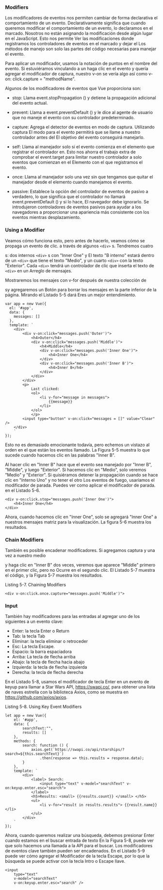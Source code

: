### Modifiers

Los modificadores de eventos nos permiten cambiar de forma declarativa el comportamiento de un evento. Declarativamente
significa que cuando queremos modificar el comportamiento de un evento, lo declaramos en el marcado. Nosotros
no están asignando la modificación desde algún lugar en el JavaScript. Esto nos permite
Ver las modificaciones donde registramos los controladores de eventos en el marcado y dejar el
Los métodos de manejo son solo las partes del código necesarias para manejar el evento.

Para aplicar un modificador, usamos la notación de puntos en el nombre del evento. Si estuviéramos vinculando a un
haga clic en el evento y quería agregar el modificador de captura, nuestro v-on se vería algo así como
v-on: click.capture = "methodName".

Algunos de los modificadores de eventos que Vue proporciona son:

* stop: Llama event.stopPropagation () y detiene la propagación adicional del evento actual.
* prevent: Llama a event.preventDefault () y le dice al agente de usuario que no maneje el evento con su controlador predeterminado.
* capture: Agrega el detector de eventos en modo de captura. Utilizando captura
           El modo para el evento permitirá que se llame a nuestro controlador antes del
           El objetivo del evento conseguirá manejarlo.

* self: Llama al manejador solo si el evento comienza en el elemento que
        registrar el controlador en. Esto nos ahorra el trabajo extra de comprobar el
        event.target para limitar nuestro controlador a solo eventos que comienzan en el
        Elemento con el que registramos el evento.
        
* once: Llama al manejador solo una vez sin que tengamos que quitar el
        manejador desde el elemento cuando manejamos el evento.
        
* passive: Establece la opción del controlador de eventos de pasivo a verdadero, lo que significa
           que el controlador no llamará event.preventDefault () y si lo hace,
           El navegador debe ignorarlo. Se introdujeron controladores de eventos pasivos
           para ayudar a los navegadores a proporcionar una apariencia más consistente con los eventos mientras
           desplazamiento.
           
### Using a Modifier

Veamos cómo funciona esto, pero antes de hacerlo, veamos cómo se propaga un evento de clic.
a través de algunos `<div>` s. Tendremos cuatro <div> s: dos internos `<div>` s con "Inner One" y
El texto "B interno" estará dentro de un `<div>` que tiene el texto "Medio", y un cuarto `<div>` con la
texto "Exterior". Cada `<div>` tendrá un controlador de clic que inserta el texto de `<div>` en un
Arreglo de mensajes.


Mostraremos los mensajes con v-for después de nuestra colección de <div> sy agregaremos un
Botón para borrar los mensajes en la parte inferior de la página. Mirando el Listado 5-5 dará
Eres un mejor entendimiento.

```
var app = new Vue({
  el: '#app',
  data: {
    messages: []
  },
  template: `
    <div>
        <div v-on:click="messages.push('Outer')">
            <h4>Outer</h4>
            <div v-on:click="messages.push('Middle')">
                <h4>Middle</h4>
                <div v-on:click="messages.push('Inner One')">
                    <h4>Inner One</h4>
                </div>
                <div v-on:click="messages.push('Inner B')">
                    <h4>Inner B</h4>
                </div>
            </div>
        </div>
        <p>
            Last clicked:
            <ol>
                <li v-for="message in messages">
                    {{message}}
                </li>
            </ol>
            </p>
        <input type="button" v-on:click="messages = []" value="Clear" />
    </div>
    `
});
```
Esto no es demasiado emocionante todavía, pero echemos un vistazo al orden en el que están los eventos
llamado. La Figura 5-5 muestra lo que sucede cuando hacemos clic en las palabras "Inner B".

Al hacer clic en "Inner B" hace que el evento sea manejado por "Inner B", "Middle", y luego
"Exterior". Si hacemos clic en "Medio", solo veremos "Medio" y "Exterior".
Si quisiéramos detener la propagación cuando se hace clic en "Interno Uno" y no tener el otro
Los eventos de fuego, usaríamos el modificador de parada. Puedes ver como aplicar el modificador de parada.
en el Listado 5-6.

```
<div v-on:click.stop="messages.push('Inner One')">
    <h4>Inner One</h4>
</div>
```

Ahora, cuando hacemos clic en "Inner One", solo se agregará "Inner One" a nuestros mensajes
matriz para la visualización. La figura 5-6 muestra los resultados.

### Chain Modifiers

También es posible encadenar modificadores. Si agregamos captura y una vez a nuestro medio <div>
y haga clic en "Inner B" dos veces, veremos que aparece "Middle" primero en el primer clic, pero no
Ocurre en el segundo clic. El Listado 5-7 muestra el código, y la Figura 5-7 muestra los resultados.

Listing 5-7. Chaining Modifiers

```
<div v-on:click.once.capture="messages.push('Middle')">
```

### Input

También hay modificadores para las entradas al agregar uno de los siguientes a un evento clave:


* Enter: la tecla Enter o Return
* Tab: la tecla Tab
* Eliminar: la tecla eliminar o retroceder
* Esc: La tecla Escape.
* Espacio: la barra espaciadora
* Arriba: La tecla de flecha arriba
* Abajo: la tecla de flecha hacia abajo
* Izquierda: la tecla de flecha izquierda
* Derecha: la tecla de flecha derecha

En el Listado 5-8, usamos el modificador de tecla Enter en un evento de keyup para llamar a Star Wars
API, https://swapi.co/, para obtener una lista de naves estrella con la biblioteca Axios, como se muestra en
https://github.com/axios/axios.

Listing 5-8. Using Key Event Modifiers

```
let app = new Vue({
    el: '#app',
    data: {
        searchText:"",
        results: []
    },
    methods: {
        search: function () {
            axios.get(`https://swapi.co/api/starships/?search=${this.searchText}`)
                .then(response => this.results = response.data);
        }
    },
    template: `
        <div>
            <label> Search:
                <input type="text" v-model="searchText" v-on:keyup.enter.esc="search">
            </label>
            <h5>Results: <small> {{results.count}} </small> </h5>
            <ul>
                <li v-for="result in results.results"> {{result.name}} </li>
            </ul>
        </div>
    `
});
```
Ahora, cuando queremos realizar una búsqueda, debemos presionar Enter cuando estamos en el
buscar entrada de texto En la Figura 5-8, puede ver que solo hacemos una llamada a la API para el
buscar.
Los modificadores de eventos clave también pueden ser encadenados. En el Listado 5-9 puede ver cómo agregar el
Modificador de la tecla Escape, por lo que la búsqueda se puede activar con la tecla Intro o Escape
llave.

```
<input
    type="text"
    v-model="searchText"
    v-on:keyup.enter.esc="search" />
```
